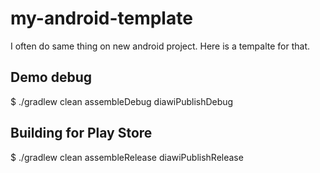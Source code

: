 # my-android-template

I often do same thing on new android project. Here is a tempalte for that.

## Demo debug

$ ./gradlew clean assembleDebug diawiPublishDebug

## Building for Play Store

$ ./gradlew clean assembleRelease diawiPublishRelease
